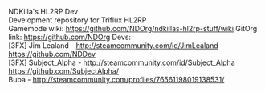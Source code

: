 NDKilla's HL2RP Dev<br>
Development repository for Triflux HL2RP<br>
Gamemode wiki: https://github.com/NDOrg/ndkillas-hl2rp-stuff/wiki
GitOrg link: https://github.com/NDOrg
Devs: <br>
[3FX] Jim Lealand - http://steamcommunity.com/id/JimLealand https://github.com/NDDev<br>
[3FX] Subject_Alpha - http://steamcommunity.com/id/Subject_Alpha https://github.com/SubjectAlpha/ <br>
Buba - http://steamcommunity.com/profiles/76561198019138531/<br>

